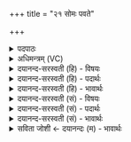 +++
title = "२१ सोमः पवते"

+++
<details><summary>पदपाठः</summary>

सोमः॑। प॒व॒ते॒। सोमः॑। प॒व॒ते॒। अ॒स्मै। ब्रह्म॑णे। अ॒स्मै। क्ष॒त्राय॑। अ॒स्मै। सु॒न्व॒ते। यज॑मानाय। प॒व॒ते॒। इ॒षे। ऊ॒र्ज्जे। प॒व॒ते॒। अ॒द्भ्यऽइत्य॒त्ऽभ्यः। ओष॑धीभ्यः। प॒व॒ते॒। द्यावा॑पृथि॒वीभ्या॑म्। प॒व॒ते॒। सु॒भूतायेति॑ सुऽभू॒ताय॑। प॒व॒ते॒। विश्वे॑भ्यः। त्वा॒। दे॒वेभ्यः॑। ए॒षः। ते॒। योनिः॑। विश्वे॑भ्यः। त्वा॒। दे॒वेभ्यः॑। २१।
</details>

<details><summary>अधिमन्त्रम् (VC)</summary>

- सोमो देवता
- वत्सार काश्यप ऋषिः
- स्वराड् ब्राह्मी त्रिष्टुप्, याजुषी जगती
- धैवतः, निषादः
</details>

<details><summary>दयानन्द-सरस्वती (हि) - विषयः</summary>

अब राजा का कर्म्म अगले मन्त्र में कहा है ॥
</details>

<details><summary>दयानन्द-सरस्वती (हि) - पदार्थः</summary>

पदार्थान्वयभाषाः -  हे विद्वान् लोगो ! जैसे यह (सोमः) सोम्यगुण सम्पन्न राजा (अस्मै) इस (ब्रह्मणे) परमेश्वर वा वेद को जानने के लिये (पवते) पवित्र होता है, (अस्मै) इस (क्षत्राय) क्षत्रिय धर्म के लिये (पवते) ज्ञानवान् होता है, (अस्मै) इस (सुन्वते) समस्त विद्या के सिद्धान्त को निष्पादन (यजमानाय) और उत्तम सङ्ग करने हारे विद्वान् के लिये (पवते) निर्मल होता है, (इषे) अन्न के गुण और (ऊर्ज्जे) पराक्रम के लिये (पवते) शुद्ध होता है, (अद्भ्यः) जल और प्राण वा (ओषधीभ्यः) सोम आदि ओषधियों को (पवते) जानता है, (द्यावापृथिवाभ्यीम्) सूर्य्य और पृथिवी के लिये (पवते) शुद्ध होता है, (सुभूताय) अच्छे व्यवहार के लिये (पवते) बुरे कामों से बचता है, वैसे (सोमः) सभाजन वा प्रजाजन सबको यथोक्त जाने-माने और आप भी वैसा पवित्र रहे। हे राजन् सभ्यजन वा प्रजाजन ! जिस (ते) आप का (एषः) यह राजधर्म्म (योनिः) घर है, उस (त्वा) आप को (विश्वेभ्यः) समस्त (देवेभ्यः) विद्वानों के लिये तथा (त्वा) आप को (विश्वेभ्यः) सम्पूर्ण दिव्यगुणों के लिये हम लोग स्वीकार करते हैं ॥२१॥
</details>

<details><summary>दयानन्द-सरस्वती (हि) - भावार्थः</summary>

भावार्थभाषाः -  इस मन्त्र में वाचकलुप्तोपमालङ्कार है। जैसे इन्द्रलोक सब जगत् के लिये हितकारी होता है और जैसे राजा सभा के जन और प्रजाजनों के साथ उनके उपकार के लिये धर्म्म के अनुकूल व्यवहार का आचरण करता है, वैसे ही सभ्य पुरुष और प्रजाजन राजा के साथ वर्त्तें। जो उत्तम व्यवहार, गुण और कर्म का अनुष्ठान करनेवाला होता है, वही राजा और सभा-पुरुष न्यायकारी हो सकता है तथा जो धर्मात्मा जन है, वही प्रजा में अग्रगण्य समझा जाता है। इस प्रकार ये तीनों परस्पर प्रीति के साथ पुरुषार्थ से विद्या आदि गुण और पृथिवी आदि पदार्थों से अखिल सुख को प्राप्त हो सकते हैं ॥२१॥
</details>

<details><summary>दयानन्द-सरस्वती (सं) - विषयः</summary>

अथ राजकृत्यमाह।
</details>

<details><summary>दयानन्द-सरस्वती (सं) - पदार्थः</summary>

पदार्थान्वयभाषाः -  हे विद्वांसः ! यथाऽयं सोमोऽस्मै ब्रह्मणे पवतेऽस्मै क्षत्राय पवतेऽस्मै सुन्वते यजमानाय पवत इष ऊर्ज्जे पवतेऽद्भ्य ओषधीभ्यः पवते द्यावापृथिवीभ्यां पवते सुभूताय पवते, तद्वत् सोमः सभ्यजनः प्रजाजनोऽप्येतस्मै सर्वस्मै पवताम्। हे राजन् ! यस्य ते तवैष योनिरस्ति, तं त्वां विश्वेभ्यो देवेभ्यो वयं स्वीकुर्म्मस्तथा विश्वेभ्यो गुणेभ्यश्च त्वा त्वामङ्गीकुर्महे ॥२१॥
</details>

<details><summary>दयानन्द-सरस्वती (सं) - भावार्थः</summary>

भावार्थभाषाः -  अत्र वाचकलुप्तोपमालङ्कारः। यथा चन्द्रलोकः सर्वस्मै जगते हितकारी वर्त्तते, यथा च राजा सभ्यजनप्रजाजनाभ्यां सह तदुपकाराय धर्म्मानुकूलं व्यवहारमाचरति, तथैव सभ्यजनप्रजाजनौ राज्ञा सह वर्त्तेताम्। य उत्तमव्यवहारगुणकर्म्मानुष्ठाता भवति, स एव राजा सभ्यजनश्च न्यायाधीशो भवितुमर्हति। यो धर्म्मात्मा जनः स एव प्रजायामग्र्यो गुणनीयोऽस्त्येवमेते त्रयः परस्परं प्रीत्या पुरुषार्थेन विद्यादिगुणेभ्यः पृथिव्यादिपदार्थेभ्यश्चाखिलं प्राप्तुं शक्नुवन्ति ॥२१॥
</details>

<details><summary>सविता जोशी ← दयानन्दः (म) - भावार्थः</summary>

भावार्थभाषाः -  या मंत्रात वाचकलुप्तोपमालंकार आहे. जसा चंद्र सर्व जगासाठी हितकारी असतो व राजा सभासद आणि प्रजा यांच्यावर उपकार करण्यासाठी धर्मानुकूल व्यवहार करतो तसाच व्यवहार सभ्य पुरुष व प्रजा यांनी राजाबरोबर करावा. जो उत्तम व्यवहार, गुणकर्माचे अनुष्ठान करणारा असतो. तोच राजा व सभा-पुरुष न्यायी असू शकतो. जो धर्मात्मा असतो तोच प्रजेमध्ये अग्रगण्य समजला जातो. याप्रमाणे परस्पर प्रेम व पुरुषार्थाने विद्या इत्यादी प्राप्त करून पृथ्वीपासून संपूर्ण सुख प्राप्त करू शकता येते.
</details>